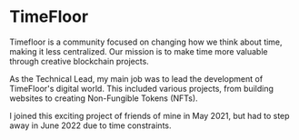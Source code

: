 # TimeFloor

Timefloor is a community focused on changing how we think about time, making it less centralized. Our mission is to make time more valuable through creative blockchain projects.

As the Technical Lead, my main job was to lead the development of TimeFloor's digital world. This included various projects, from building websites to creating Non-Fungible Tokens (NFTs).

I joined this exciting project of friends of mine in May 2021, but had to step away in June 2022 due to time constraints.
